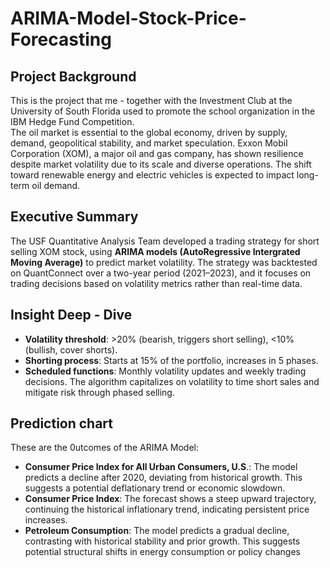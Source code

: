 # ARIMA-Model-Stock-Price-Forecasting
## Project Background
This is the project that me - together with the Investment Club at the University of South Florida used to promote the school organization in the IBM Hedge Fund Competition.
<br/>The oil market is essential to the global economy, driven by supply, demand, geopolitical stability, and market speculation. Exxon Mobil Corporation (XOM), a major oil and gas company, has shown resilience despite market volatility due to its scale and diverse operations. The shift toward renewable energy and electric vehicles is expected to impact long-term oil demand.
## Executive Summary
The USF Quantitative Analysis Team developed a trading strategy for short selling XOM stock, using **ARIMA models (AutoRegressive Intergrated Moving Average)** to predict market volatility. The strategy was backtested on QuantConnect over a two-year period (2021–2023), and it focuses on trading decisions based on volatility metrics rather than real-time data.
## Insight Deep - Dive
- **Volatility threshold**: >20% (bearish, triggers short selling), <10% (bullish, cover shorts).
- **Shorting process**: Starts at 15% of the portfolio, increases in 5 phases.
- **Scheduled functions**: Monthly volatility updates and weekly trading decisions. The algorithm capitalizes on volatility to time short sales and mitigate risk through phased selling.
## Prediction chart
These are the 0utcomes of the ARIMA Model:
- **Consumer Price Index for All Urban Consumers, U.S**.: The model predicts a decline after 2020, deviating from historical growth. This suggests a potential deflationary trend or economic slowdown.
- **Consumer Price Index**: The forecast shows a steep upward trajectory, continuing the historical inflationary trend, indicating persistent price increases.
- **Petroleum Consumption**: The model predicts a gradual decline, contrasting with historical stability and prior growth. This suggests potential structural shifts in energy consumption or policy changes






